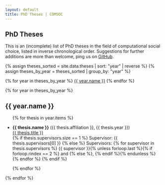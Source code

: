 ```yaml
---
layout: default
title: PhD Theses | COMSOC
---
```


<section markdown="1" class="section-with-navs">

# PhD Theses

This is an (incomplete) list of PhD theses in the field of computational social choice, listed in inverse chronological order.
Suggestions for further additions are more than welcome, ping us on <a href="https://github.com/Simon-Rey/comsoc-website">GitHub</a>.

{% assign theses_sorted = site.data.theses | sort: "year" | reverse %}
{% assign theses_by_year = theses_sorted | group_by: "year" %}
<div class="page-navigation-wrap">
<div class="page-navigation">
{% for year in theses_by_year %}
<span><a href="#{{ year.name }}">{{ year.name }}</a></span>
{% endfor %}
</div>
</div>
</section>

{% for year in theses_by_year %}
<section id="{{ year.name }}">
<h2>{{ year.name }}</h2>
<ul>
    {% for thesis in year.items %}
        <li><p>
            <strong>{{ thesis.name }}</strong> ({{ thesis.affiliation }}, {{ thesis.year }}) <br>
            <a href="{{ thesis.url }}" target="_blank">{{ thesis.title }}</a> <br>
            {% if thesis.supervisors.size == 1 %}
                Supervisor: {{ thesis.supervisors[0] }}
            {% else %}
                Supervisors:
                {% for supervisor in thesis.supervisors %}
                    {{ supervisor }}{% unless forloop.last %}{% if forloop.rindex == 2 %} and {% else %}, {% endif %}{% endunless %}
                {% endfor %}
            {% endif %}
        </p></li>
    {% endfor %}
</ul>
</section>
{% endfor %}
